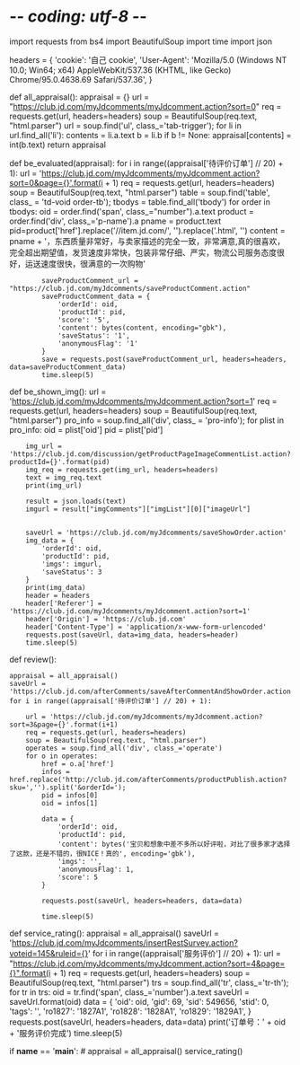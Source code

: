 # -*- coding: utf-8 -*-
import requests
from bs4 import BeautifulSoup
import time
import json

headers = {
    'cookie': '自己 cookie',
    'User-Agent': 'Mozilla/5.0 (Windows NT 10.0; Win64; x64) AppleWebKit/537.36 (KHTML, like Gecko) Chrome/95.0.4638.69 Safari/537.36',
}

def all_appraisal():
    appraisal = {}
    url = "https://club.jd.com/myJdcomments/myJdcomment.action?sort=0"
    req = requests.get(url, headers=headers)
    soup = BeautifulSoup(req.text, "html.parser")
    url = soup.find('ul', class_='tab-trigger');
    for li in url.find_all('li'):
        contents = li.a.text
        b = li.b
        if b != None:
            appraisal[contents] = int(b.text)
    return appraisal


def be_evaluated(appraisal):
     for i in range((appraisal['待评价订单'] // 20) + 1):
        url = 'https://club.jd.com/myJdcomments/myJdcomment.action?sort=0&page={}'.format(i + 1)
        req = requests.get(url, headers=headers)
        soup = BeautifulSoup(req.text, "html.parser")
        table = soup.find('table', class_ = 'td-void order-tb');
        tbodys = table.find_all('tbody')
        for order in tbodys:
            oid = order.find('span', class_="number").a.text
            product = order.find('div', class_='p-name').a
            pname = product.text
            pid=product['href'].replace('//item.jd.com/', '').replace('.html', '')
            content = pname + '，东西质量非常好，与卖家描述的完全一致，非常满意,真的很喜欢，完全超出期望值，发货速度非常快，包装非常仔细、严实，物流公司服务态度很好，运送速度很快，很满意的一次购物'
            

            saveProductComment_url = "https://club.jd.com/myJdcomments/saveProductComment.action"
            saveProductComment_data = {
                'orderId': oid,
                'productId': pid,  
                'score': '5',
                'content': bytes(content, encoding="gbk"),  
                'saveStatus': '1',
                'anonymousFlag': '1'
            }
            save = requests.post(saveProductComment_url, headers=headers, data=saveProductComment_data)
            time.sleep(5)

def be_shown_img():
    url = 'https://club.jd.com/myJdcomments/myJdcomment.action?sort=1'
    req = requests.get(url, headers=headers)
    soup = BeautifulSoup(req.text, "html.parser")
    pro_info = soup.find_all('div', class_ = 'pro-info');
    for plist in pro_info:
        oid = plist['oid']
        pid = plist['pid']
        
        img_url = 'https://club.jd.com/discussion/getProductPageImageCommentList.action?productId={}'.format(pid)
        img_req = requests.get(img_url, headers=headers)
        text = img_req.text
        print(img_url)

        result = json.loads(text)
        imgurl = result["imgComments"]["imgList"][0]["imageUrl"]
        

        saveUrl = 'https://club.jd.com/myJdcomments/saveShowOrder.action'
        img_data = {
            'orderId': oid,
            'productId': pid,
            'imgs': imgurl,
            'saveStatus': 3
        }
        print(img_data)
        header = headers
        header['Referer'] = 'https://club.jd.com/myJdcomments/myJdcomment.action?sort=1'
        header['Origin'] = 'https://club.jd.com'
        header['Content-Type'] = 'application/x-www-form-urlencoded'
        requests.post(saveUrl, data=img_data, headers=header)
        time.sleep(5)

def review():

    appraisal = all_appraisal() 
    saveUrl = 'https://club.jd.com/afterComments/saveAfterCommentAndShowOrder.action'
    for i in range((appraisal['待评价订单'] // 20) + 1):

        url = 'https://club.jd.com/myJdcomments/myJdcomment.action?sort=3&page={}'.format(i+1)
        req = requests.get(url, headers=headers)
        soup = BeautifulSoup(req.text, "html.parser")
        operates = soup.find_all('div', class_='operate')
        for o in operates:
            href = o.a['href']
            infos = href.replace('http://club.jd.com/afterComments/productPublish.action?sku=','').split('&orderId=');
            pid = infos[0]
            oid = infos[1]

            data = {
                'orderId': oid,
                'productId': pid,
                'content': bytes('宝贝和想象中差不多所以好评啦，对比了很多家才选择了这款，还是不错的，很NICE！真的', encoding='gbk'),
                'imgs': '', 
                'anonymousFlag': 1,
                'score': 5
            }

            requests.post(saveUrl, headers=headers, data=data)

            time.sleep(5)

def service_rating():
    appraisal = all_appraisal() 
    saveUrl = 'https://club.jd.com/myJdcomments/insertRestSurvey.action?voteid=145&ruleid={}'
    for i in range((appraisal['服务评价'] // 20) + 1):
        url = "https://club.jd.com/myJdcomments/myJdcomment.action?sort=4&page={}".format(i + 1)
        req = requests.get(url, headers=headers)
        soup = BeautifulSoup(req.text, "html.parser")
        trs = soup.find_all('tr', class_='tr-th');
        for tr in trs:
            oid = tr.find('span', class_='number').a.text
            saveUrl = saveUrl.format(oid)
            data = {
                'oid': oid,
                'gid': 69,
                'sid': 549656,
                'stid': 0,
                'tags': '',
                'ro1827': '1827A1',
                'ro1828': '1828A1',
                'ro1829': '1829A1',
            }
            requests.post(saveUrl, headers=headers, data=data)
            print('订单号：' + oid + '服务评价完成')
            time.sleep(5)

if __name__ == '__main__':
    # appraisal = all_appraisal() 
    service_rating()
    
